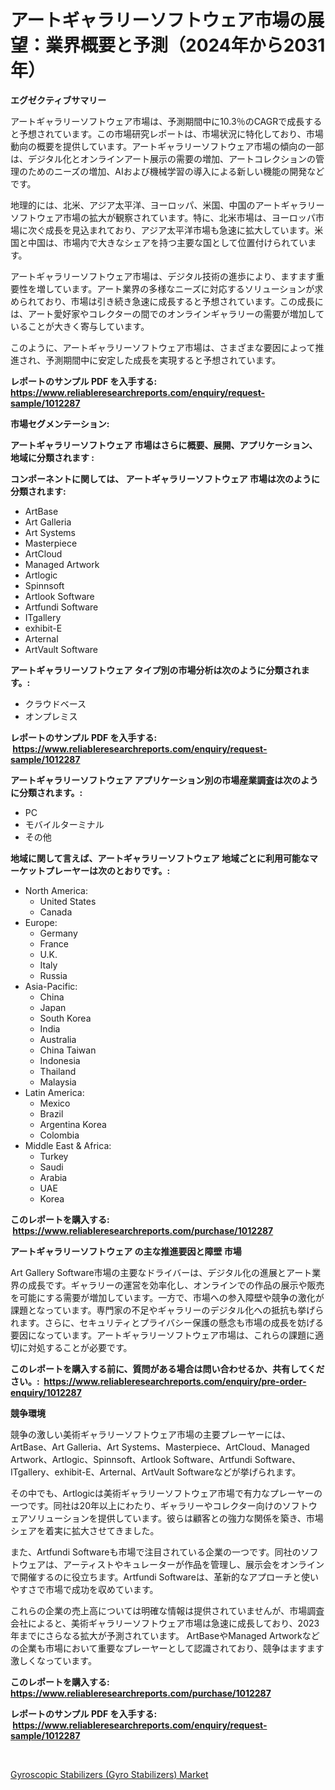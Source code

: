 <p><h1>アートギャラリーソフトウェア市場の展望：業界概要と予測（2024年から2031年）</h1></p><p><strong>エグゼクティブサマリー</strong></p>
<p><p>アートギャラリーソフトウェア市場は、予測期間中に10.3％のCAGRで成長すると予想されています。この市場研究レポートは、市場状況に特化しており、市場動向の概要を提供しています。アートギャラリーソフトウェア市場の傾向の一部は、デジタル化とオンラインアート展示の需要の増加、アートコレクションの管理のためのニーズの増加、AIおよび機械学習の導入による新しい機能の開発などです。</p><p>地理的には、北米、アジア太平洋、ヨーロッパ、米国、中国のアートギャラリーソフトウェア市場の拡大が観察されています。特に、北米市場は、ヨーロッパ市場に次ぐ成長を見込まれており、アジア太平洋市場も急速に拡大しています。米国と中国は、市場内で大きなシェアを持つ主要な国として位置付けられています。</p><p>アートギャラリーソフトウェア市場は、デジタル技術の進歩により、ますます重要性を増しています。アート業界の多様なニーズに対応するソリューションが求められており、市場は引き続き急速に成長すると予想されています。この成長には、アート愛好家やコレクターの間でのオンラインギャラリーの需要が増加していることが大きく寄与しています。</p><p>このように、アートギャラリーソフトウェア市場は、さまざまな要因によって推進され、予測期間中に安定した成長を実現すると予想されています。</p></p>
<p><strong>レポートのサンプル PDF を入手する: <a href="https://www.reliableresearchreports.com/enquiry/request-sample/1012287">https://www.reliableresearchreports.com/enquiry/request-sample/1012287</a></strong></p>
<p><strong>市場セグメンテーション:</strong></p>
<p><strong> アートギャラリーソフトウェア 市場はさらに概要、展開、アプリケーション、地域に分類されます :</strong></p>
<p><strong>コンポーネントに関しては、 アートギャラリーソフトウェア 市場は次のように分類されます: &nbsp;</strong></p>
<p><ul><li>ArtBase</li><li>Art Galleria</li><li>Art Systems</li><li>Masterpiece</li><li>ArtCloud</li><li>Managed Artwork</li><li>Artlogic</li><li>Spinnsoft</li><li>Artlook Software</li><li>Artfundi Software</li><li>ITgallery</li><li>exhibit-E</li><li>Arternal</li><li>ArtVault Software</li></ul></p>
<p><strong> アートギャラリーソフトウェア タイプ別の市場分析は次のように分類されます。:</strong></p>
<p><ul><li>クラウドベース</li><li>オンプレミス</li></ul></p>
<p><strong>レポートのサンプル PDF を入手する: &nbsp;<a href="https://www.reliableresearchreports.com/enquiry/request-sample/1012287">https://www.reliableresearchreports.com/enquiry/request-sample/1012287</a></strong></p>
<p><strong> アートギャラリーソフトウェア アプリケーション別の市場産業調査は次のように分類されます。:</strong></p>
<p><ul><li>PC</li><li>モバイルターミナル</li><li>その他</li></ul></p>
<p><strong>地域に関して言えば、アートギャラリーソフトウェア 地域ごとに利用可能なマーケットプレーヤーは次のとおりです。:</strong></p>
<p><ul>
    <li>
        North America:
        <ul>
            <li>United States</li>
            <li>Canada</li>
        </ul>
    </li>
    <li>
        Europe:
        <ul>
            <li>Germany</li>
            <li>France</li>
            <li>U.K.</li>
            <li>Italy</li>
            <li>Russia</li>
        </ul>
    </li>
    <li>
        Asia-Pacific:
        <ul>
            <li>China</li>
            <li>Japan</li>
            <li>South Korea</li>
            <li>India</li>
            <li>Australia</li>
            <li>China Taiwan</li>
            <li>Indonesia</li>
            <li>Thailand</li>
            <li>Malaysia</li>
        </ul>
    </li>
    <li>
        Latin America:
        <ul>
            <li>Mexico</li>
            <li>Brazil</li>
            <li>Argentina Korea</li>
            <li>Colombia</li>
        </ul>
    </li>
    <li>
        Middle East & Africa:
        <ul>
            <li>Turkey</li>
            <li>Saudi</li>
            <li>Arabia</li>
            <li>UAE</li>
            <li>Korea</li>
        </ul>
    </li>
    </ul></p>
<p><strong>このレポートを購入する: &nbsp;<a href="https://www.reliableresearchreports.com/purchase/1012287">https://www.reliableresearchreports.com/purchase/1012287</a></strong></p>
<p><strong>アートギャラリーソフトウェア の主な推進要因と障壁 市場</strong></p>
<p><p>Art Gallery Software市場の主要なドライバーは、デジタル化の進展とアート業界の成長です。ギャラリーの運営を効率化し、オンラインでの作品の展示や販売を可能にする需要が増加しています。一方で、市場への参入障壁や競争の激化が課題となっています。専門家の不足やギャラリーのデジタル化への抵抗も挙げられます。さらに、セキュリティとプライバシー保護の懸念も市場の成長を妨げる要因になっています。アートギャラリーソフトウェア市場は、これらの課題に適切に対処することが必要です。</p></p>
<p><strong>このレポートを購入する前に、質問がある場合は問い合わせるか、共有してください。:&nbsp; <a href="https://www.reliableresearchreports.com/enquiry/pre-order-enquiry/1012287">https://www.reliableresearchreports.com/enquiry/pre-order-enquiry/1012287</a></strong></p>
<p><strong>競争環境</strong></p>
<p><p>競争の激しい美術ギャラリーソフトウェア市場の主要プレーヤーには、ArtBase、Art Galleria、Art Systems、Masterpiece、ArtCloud、Managed Artwork、Artlogic、Spinnsoft、Artlook Software、Artfundi Software、ITgallery、exhibit-E、Arternal、ArtVault Softwareなどが挙げられます。</p><p>その中でも、Artlogicは美術ギャラリーソフトウェア市場で有力なプレーヤーの一つです。同社は20年以上にわたり、ギャラリーやコレクター向けのソフトウェアソリューションを提供しています。彼らは顧客との強力な関係を築き、市場シェアを着実に拡大させてきました。</p><p>また、Artfundi Softwareも市場で注目されている企業の一つです。同社のソフトウェアは、アーティストやキュレーターが作品を管理し、展示会をオンラインで開催するのに役立ちます。Artfundi Softwareは、革新的なアプローチと使いやすさで市場で成功を収めています。</p><p>これらの企業の売上高については明確な情報は提供されていませんが、市場調査会社によると、美術ギャラリーソフトウェア市場は急速に成長しており、2023年までにさらなる拡大が予測されています。 ArtBaseやManaged Artworkなどの企業も市場において重要なプレーヤーとして認識されており、競争はますます激しくなっています。</p></p>
<p><strong>このレポートを購入する: &nbsp; <a href="https://www.reliableresearchreports.com/purchase/1012287">https://www.reliableresearchreports.com/purchase/1012287</a></strong></p>
<p><strong>レポートのサンプル PDF を入手する: &nbsp;<a href="https://www.reliableresearchreports.com/enquiry/request-sample/1012287">https://www.reliableresearchreports.com/enquiry/request-sample/1012287</a></strong><strong></strong></p>
<p>&nbsp;</p>
<p><p><a href="https://faithful-glue-af3.notion.site/Insights-into-Gyroscopic-Stabilizers-Gyro-Stabilizers-Market-Size-Analysing-Market-Share-Trends--1dbbff3ddbd845bbb9398d487877c9e1">Gyroscopic Stabilizers (Gyro Stabilizers) Market</a></p></p>